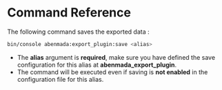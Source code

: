 Command Reference
=======================

The following command saves the exported data :

```bash
bin/console abenmada:export_plugin:save <alias>
```

- The **alias** argument is **required**, make sure you have defined the save configuration for this alias at
  **abenmada_export_plugin**.
- The command will be executed even if saving is **not enabled** in the configuration file for this alias.
